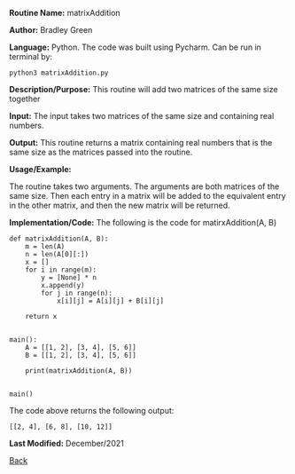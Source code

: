 
**Routine Name:**           matrixAddition

**Author:** Bradley Green

**Language:** Python. The code was built using Pycharm. Can be run in terminal by:


    python3 matrixAddition.py


**Description/Purpose:** This routine will add two matrices of the same size together

**Input:** The input takes two matrices of the same size and containing real numbers.

**Output:** This routine returns a matrix containing real numbers that is the same size as the matrices passed into the routine. 

**Usage/Example:**

The routine takes two arguments.  The arguments are both matrices of the same size. Then each entry in a matrix will be added to the equivalent entry 
in the other matrix, and then the new matrix will be returned.


**Implementation/Code:** The following is the code for matirxAddition(A, B)

    def matrixAddition(A, B):
        m = len(A)
        n = len(A[0][:])
        x = []
        for i in range(m):
            y = [None] * n
            x.append(y)
            for j in range(n):
                x[i][j] = A[i][j] + B[i][j]

        return x
      
      
    main():
        A = [[1, 2], [3, 4], [5, 6]]
        B = [[1, 2], [3, 4], [5, 6]]
        
        print(matrixAddition(A, B))
        
        
    main()
    
    
The code above returns the following output:

    [[2, 4], [6, 8], [10, 12]]
    
   

**Last Modified:** December/2021

[Back](../README.md)

